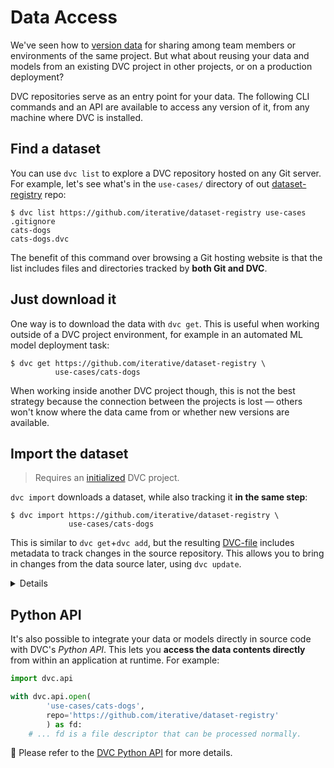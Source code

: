 # Data Access

We've seen how to [version data](/doc/tutorials/get-started/data-versioning) for
sharing among team members or environments of the same project. But what about
reusing your data and models from an existing DVC project in other projects, or
on a production deployment?

<abbr>DVC repositories</abbr> serve as an entry point for your data. The
following CLI commands and an API are available to access any version of it,
from any machine where DVC is installed.

## Find a dataset

You can use `dvc list` to explore a <abbr>DVC repository</abbr> hosted on any
Git server. For example, let's see what's in the `use-cases/` directory of out
[dataset-registry](https://github.com/iterative/dataset-registry) repo:

```dvc
$ dvc list https://github.com/iterative/dataset-registry use-cases
.gitignore
cats-dogs
cats-dogs.dvc
```

The benefit of this command over browsing a Git hosting website is that the list
includes files and directories tracked by **both Git and DVC**.

## Just download it

One way is to download the data with `dvc get`. This is useful when
working outside of a <abbr>DVC project</abbr> environment, for example in an
automated ML model deployment task:

```dvc
$ dvc get https://github.com/iterative/dataset-registry \
          use-cases/cats-dogs
```

When working inside another DVC project though, this is not the best strategy
because the connection between the projects is lost — others won't know where
the data came from or whether new versions are available.

## Import the dataset

> Requires an [initialized](/doc/tutorials/get-started#initialize) <abbr>DVC
> project</abbr>.

`dvc import` downloads a dataset, while also tracking it **in the same step**:

```dvc
$ dvc import https://github.com/iterative/dataset-registry \
             use-cases/cats-dogs
```

This is similar to `dvc get`+`dvc add`, but the resulting
[DVC-file](/doc/user-guide/dvc-file-format) includes metadata to track changes
in the source repository. This allows you to bring in changes from the data
source later, using `dvc update`.

<details>

#### Expand to see what happened internally

> Note that the
> [dataset registry](https://github.com/iterative/dataset-registry) repository
> doesn't actually contain a `cats-dogs/` directory. Like `dvc get`,
> `dvc import` downloads from [remote storage](/doc/command-reference/remote).

DVC-files created by `dvc import` are called _import stages_. These have special
fields, such as the data source `repo`, and `path` (under `deps`):

```yaml
deps:
  path: use-cases/cats-dogs
  repo:
    url: https://github.com/iterative/dataset-registry
    rev_lock: f31f5c4cdae787b4bdeb97a717687d44667d9e62
```

The `url` and `rev_lock` subfields under `repo` are used to save the origin and
[version](https://git-scm.com/docs/revisions) of the dependency, respectively.

</details>

## Python API

It's also possible to integrate your data or models directly in source code with
DVC's _Python API_. This lets you **access the data contents directly** from
within an application at runtime. For example:

```py
import dvc.api

with dvc.api.open(
        'use-cases/cats-dogs',
        repo='https://github.com/iterative/dataset-registry'
        ) as fd:
    # ... fd is a file descriptor that can be processed normally.
```

📖 Please refer to the [DVC Python API](/doc/api-reference) for more details.
